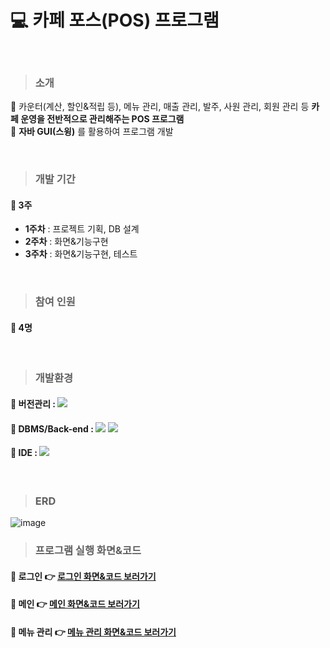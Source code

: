 # :computer: 카페 포스(POS) 프로그램
<br>

> ### 소개
:pushpin: 카운터(계산, 할인&적립 등), 메뉴 관리, 매출 관리, 발주, 사원 관리, 회원 관리 등 **카페 운영을 전반적으로 관리해주는 POS 프로그램**
<br>
:pushpin: **자바 GUI(스윙)** 를 활용하여 프로그램 개발

<br>

> ### 개발 기간
#### :pushpin: 3주
 * **1주차** : 프로젝트 기획, DB 설계
 * **2주차** : 화면&기능구현
 * **3주차** : 화면&기능구현, 테스트
<br>

> ### 참여 인원
#### :pushpin: 4명
<br>

> ### 개발환경
#### :pushpin: 버전관리 : <img src="https://img.shields.io/badge/github-181717?style=for-the-badge&logo=github&logoColor=white">

#### :pushpin: DBMS/Back-end : <img src="https://img.shields.io/badge/oracle-F80000?style=for-the-badge&logo=oracle&logoColor=white"> <img src="https://img.shields.io/badge/java-007396?style=for-the-badge&logo=java&logoColor=white">

#### :pushpin: IDE : <img src="https://img.shields.io/badge/eclipse ide-2C2255?style=for-the-badge&logo=eclipse ide&logoColor=white">
<br>

> ### ERD

![image](https://user-images.githubusercontent.com/85227582/162565008-69d2ed15-1de1-4612-bc3f-6fbe9a623969.png)
<br>

> ### 프로그램 실행 화면&코드
#### :pushpin: 로그인 :point_right: [로그인 화면&코드 보러가기](https://github.com/codexminy/oneteampos/tree/main/src/oneteampos/login)
#### :pushpin: 메인 :point_right: [메인 화면&코드 보러가기](https://github.com/codexminy/oneteampos/tree/main/src/oneteampos/main)
#### :pushpin: 메뉴 관리 :point_right: [메뉴 관리 화면&코드 보러가기](https://github.com/codexminy/oneteampos/tree/main/src/oneteampos/menu)
